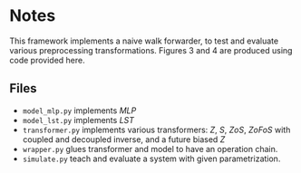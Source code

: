 # Notes

This framework implements a naive walk forwarder, to test and evaluate various preprocessing transformations.
Figures 3 and 4 are produced using code provided here.

## Files

* `model_mlp.py` implements _MLP_
* `model_lst.py` implements _LST_
* `transformer.py` implements various transformers: _Z_, _S_, _ZoS_, _ZoFoS_ with coupled and decoupled inverse, and a future biased _Z_
* `wrapper.py` glues transformer and model to have an operation chain.
* `simulate.py` teach and evaluate a system with given parametrization.


